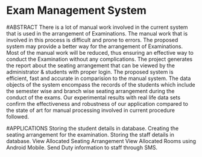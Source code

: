 # Exam Management System

#ABSTRACT 
There is a lot of manual work involved in the current system that is used in the arrangement of Examinations. 
The manual work that is involved in this process is difficult and prone to errors. 
The proposed system may provide a better way for the arrangement of Examinations. 
Most of the manual work will be reduced, thus ensuring an effective way to    conduct the Examination without any     complications.
The project generates the report about the seating arrangement that can be viewed by the administrator & students with proper login.
The proposed system is efficient, fast and accurate in comparision to the manual system.
The data objects of the system encompass the records of the students which include the semester wise and branch wise     seating arrangement during the conduct of the exams.
Our experimental results with real life data sets confirm the effectiveness and  robustness of our application compared to the state of art for manual processing involved in current procedure followed.

#APPLICATIONS
  Storing the student details in database.
  Creating the seating arrangement for the examination.
  Storing the staff details in database.
  View Allocated Seating Arrangement
  View Allocated Rooms using Android Mobile.
  Send Duty information to staff through SMS.
